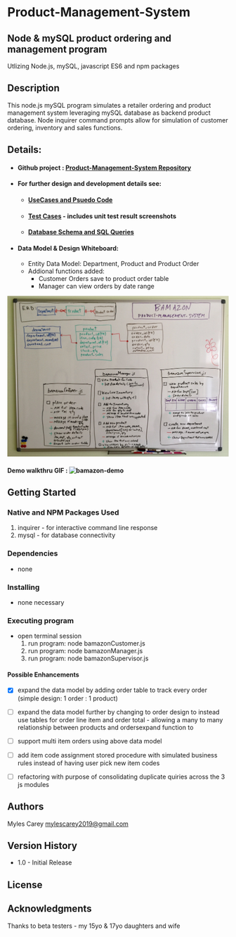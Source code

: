 # Product-Management-System

## Node  & mySQL product ordering and management program


Utlizing Node.js, mySQL, javascript ES6 and npm packages

## Description

This node.js mySQL program simulates a retailer ordering and product management system leveraging mySQL database as backend product database.  Node inquirer command prompts allow for simulation of customer ordering, inventory and sales functions.

## Details:

- #### Github project :    <a href="https://github.com/mylescarey2019/Product-Management-System">Product-Management-System Repository</a>

- #### For further design and development details see: 

  - ####  [UseCases and Psuedo Code](UseCases-PsuedoCode.md)

  - ####  [Test Cases](TestCases.md)  - includes unit test result screenshots
  
  - #### [Database Schema and SQL Queries](Database-Schema.md)

- #### Data Model & Design Whiteboard:

  - Entity Data Model:  Department, Product and Product Order
  - Addional functions added:
    - Customer Orders save to product order table
    - Manager can view orders by date range

![bamazon-design-sml](./assets/images/data-model-sml.jpg)

#### Demo walkthru GIF :  ![bamazon-demo](./assets/images/bamazon-demo.gif)



## Getting Started

### Native and NPM Packages Used
1.  inquirer  - for interactive command line response 
2.  mysql - for database connectivity


### Dependencies

* none 

### Installing

* none necessary 

### Executing program

* open terminal session
  1. run program:   node bamazonCustomer.js
  2. run program:   node bamazonManager.js
  3. run program:   node bamazonSupervisor.js
  

#### Possible Enhancements

- [x] expand the data model by adding order table to track every order (simple design: 1 order : 1 product)
- [ ] expand the data model further by changing to order design to instead use tables for order line item and order total  -  allowing a many to many relationship between products and ordersexpand function to 
- [ ] support multi item orders using above data model

- [ ] add item code assignment stored procedure with simulated business rules instead of having user pick new item codes
- [ ] refactoring with purpose of consolidating duplicate quiries across the 3 js modules



## Authors

Myles Carey 
mylescarey2019@gmail.com 

## Version History

* 1.0 - Initial Release

## License


## Acknowledgments

Thanks to beta testers - my 15yo & 17yo daughters and wife 

